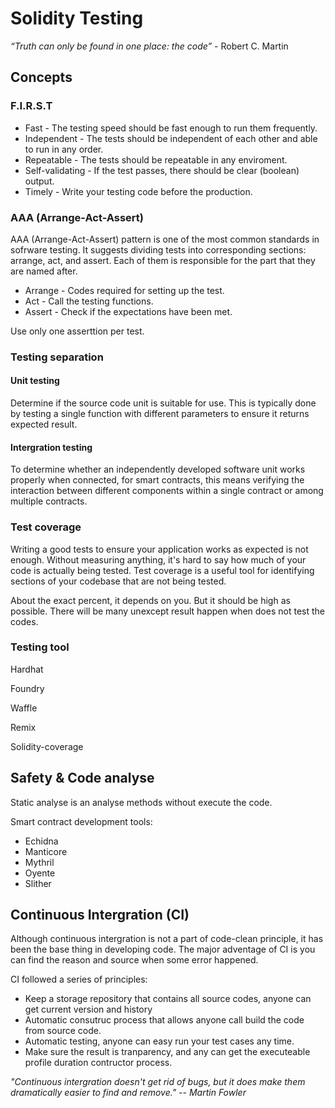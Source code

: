 # Solidity Testing



*“Truth can only be found in one place: the code”* - Robert C. Martin



## Concepts



### F.I.R.S.T

- Fast - The testing speed should be fast enough to run them frequently.
- Independent - The tests should be independent of each other and able to run in any order.
- Repeatable - The tests should be repeatable in any enviroment.
- Self-validating - If the test passes, there should be clear (boolean) output.
- Timely - Write your testing code before the production.



### AAA (Arrange-Act-Assert)

AAA (Arrange-Act-Assert) pattern is one of the most common standards in sofrware testing. It suggests dividing tests into corresponding sections: arrange, act, and assert. Each of them is responsible for the part that they are named after.

- Arrange - Codes required for setting up the test.
- Act - Call the testing functions.
- Assert - Check if the expectations have been met.

Use only one asserttion per test.

### Testing separation

#### Unit testing

Determine if  the source code unit is suitable for use. This is typically done by testing a single function with different parameters to ensure it returns expected result.

#### Intergration testing

To determine whether an independently developed software unit works properly when connected, for smart contracts, this means verifying the interaction between different components within a single contract or among multiple contracts.

### Test coverage

Writing a good tests to ensure your application works as expected is not enough. Without measuring anything, it's hard to say how much of your code is  actually being tested. Test coverage is a useful tool for identifying sections of your codebase that are not being tested.

About the exact percent, it depends on you. But it should be high as possible. There will be many unexcept result happen when does not test the codes.



### Testing tool

Hardhat

Foundry

Waffle

Remix

Solidity-coverage



## Safety & Code analyse

Static analyse is an analyse methods without execute the code.

Smart contract development tools:

- Echidna
- Manticore
- Mythril
- Oyente
- Slither



## Continuous Intergration (CI)

Although continuous intergration is not a part of code-clean principle, it has been the base thing in developing code. The major adventage of CI is you can find the reason and source when some error happened.

CI followed a series of principles:

- Keep a storage repository that contains all source codes, anyone can get current version and history
- Automatic consutruc process that allows anyone call build the code from source code.
- Automatic testing, anyone can easy run your test cases any time.
- Make sure the result is tranparency, and any can get the executeable profile duration contructor process.



*"Continuous intergration doesn't get rid of bugs, but it does make them dramatically easier to find and remove." -- Martin Fowler*
